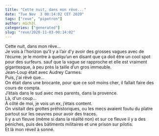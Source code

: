 ```yaml
---
title: "Cette nuit, dans mon rêve..."
date: "Tue Nov  3 00:14:02 CET 2020"
tags: ["reve", "pipotron"]
author: m1ch3l
categories: ["generated"]
slug: "reve/2020-11-03-00:14:02"
---
```


Cette nuit, dans mon rêve...<br>
Je vois à l’horizon qu’il y a l’air d’y avoir des grosses vagues avec de l’écume. je le montre à quelqu’un en disant que ça doit être un cool spot pour des surfeurs. sauf que la vague se rapproche et elle est vraiment gigantesque, à peu près la taille d’un gros immeuble.<br>
Jean-Loup était avec Audrey Carmes.<br>
Puis, j'ai rêvé que...<br>
On était dans une brocante, pour que ce soit moins cher, il fallait faire des cours de compta.<br>
J’étais dans le sud avec mes parents, dans la provence.<br>
Là, d'un coup...<br>
À côté de moi, je vois un ex, j’étais content.<br>
On visitait des grottes préhistoriques, ou les mecs avaient foutu du platre partout sur les oeuvres pour avoir des traces.<br>
Il y a un fleuve (même si dans la réalité non) et sur ce fleuve il y a des péniches, puis des bâtiments militaires et une prison sur pilotis.<br>
Et là mon réveil à sonné.<br>
